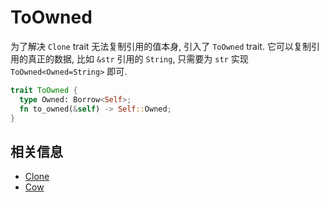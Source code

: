 
# ToOwned
为了解决 `Clone` trait 无法复制引用的值本身, 引入了 `ToOwned` trait.
它可以复制引用的真正的数据, 比如 `&str` 引用的 `String`, 只需要为 `str` 实现
`ToOwned<Owned=String>` 即可.

```rust
trait ToOwned {
  type Owned: Borrow<Self>;
  fn to_owned(&self) -> Self::Owned;
}
```

## 相关信息
- [Clone](clone-copy.md)
- [Cow](../mem/cow.md)
